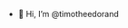 - 👋 Hi, I’m @timotheedorand

<!---
timotheedorand/timotheedorand is a ✨ special ✨ repository because its `README.md` (this file) appears on your GitHub profile.
You can click the Preview link to take a look at your changes.
--->
